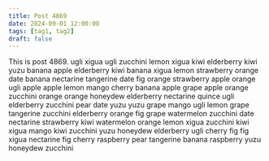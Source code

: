 ```yaml
---
title: Post 4869
date: 2024-09-01 12:00:00
tags: [tag1, tag2]
draft: false
---
```

This is post 4869.
ugli
xigua
ugli
zucchini
lemon
xigua
kiwi
elderberry
kiwi
yuzu
banana
apple
elderberry
kiwi
banana
xigua
lemon
strawberry
orange
date
banana
nectarine
tangerine
date
fig
orange
strawberry
apple
orange
ugli
apple
apple
lemon
mango
cherry
banana
apple
grape
apple
orange
zucchini
orange
orange
honeydew
elderberry
nectarine
quince
ugli
elderberry
zucchini
pear
date
yuzu
yuzu
grape
mango
ugli
lemon
grape
tangerine
zucchini
elderberry
orange
fig
grape
watermelon
zucchini
date
nectarine
strawberry
kiwi
watermelon
orange
lemon
xigua
zucchini
kiwi
xigua
mango
kiwi
zucchini
yuzu
honeydew
elderberry
ugli
cherry
fig
fig
xigua
nectarine
fig
cherry
raspberry
pear
tangerine
banana
raspberry
yuzu
honeydew
zucchini
